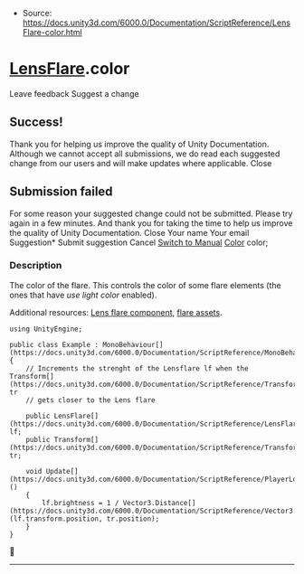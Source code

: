 * Source: https://docs.unity3d.com/6000.0/Documentation/ScriptReference/LensFlare-color.html

#  [LensFlare](https://docs.unity3d.com/6000.0/Documentation/ScriptReference/LensFlare.html).color
Leave feedback
Suggest a change
## Success!
Thank you for helping us improve the quality of Unity Documentation. Although we cannot accept all submissions, we do read each suggested change from our users and will make updates where applicable.
Close
## Submission failed
For some reason your suggested change could not be submitted. Please <a>try again</a> in a few minutes. And thank you for taking the time to help us improve the quality of Unity Documentation.
Close
Your name Your email Suggestion* Submit suggestion
Cancel
[Switch to Manual](https://docs.unity3d.com/6000.0/Documentation/Manual/class-LensFlare.html "Go to LensFlare Component in the Manual")
[Color](https://docs.unity3d.com/6000.0/Documentation/ScriptReference/Color.html) color; 
### Description
The color of the flare.
This controls the color of some flare elements (the ones that have _use light color_ enabled).  
  
Additional resources: [Lens flare component](https://docs.unity3d.com/6000.0/Documentation/Manual/class-LensFlare.html), [flare assets](https://docs.unity3d.com/6000.0/Documentation/Manual/class-Flare.html).
```
using UnityEngine;  
  
public class Example : MonoBehaviour[](https://docs.unity3d.com/6000.0/Documentation/ScriptReference/MonoBehaviour.html)
{
    // Increments the strenght of the Lensflare lf when the Transform[](https://docs.unity3d.com/6000.0/Documentation/ScriptReference/Transform.html) tr
    // gets closer to the Lens flare  
  
    public LensFlare[](https://docs.unity3d.com/6000.0/Documentation/ScriptReference/LensFlare.html) lf;
    public Transform[](https://docs.unity3d.com/6000.0/Documentation/ScriptReference/Transform.html) tr;  
  
    void Update[](https://docs.unity3d.com/6000.0/Documentation/ScriptReference/PlayerLoop.Update.html)()
    {
        lf.brightness = 1 / Vector3.Distance[](https://docs.unity3d.com/6000.0/Documentation/ScriptReference/Vector3.Distance.html)(lf.transform.position, tr.position);
    }
}

```

* * *
